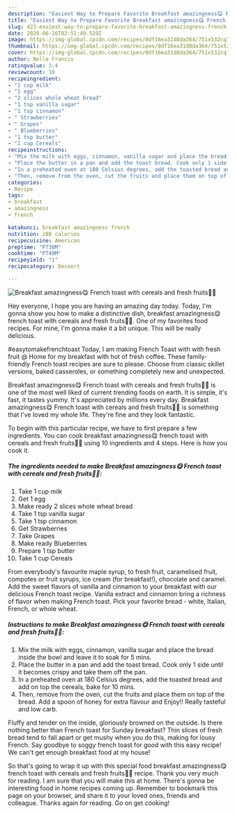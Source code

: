 ```yaml
---
description: "Easiest Way to Prepare Favorite Breakfast amazingness😋 French toast with cereals and fresh fruits🍓🍇"
title: "Easiest Way to Prepare Favorite Breakfast amazingness😋 French toast with cereals and fresh fruits🍓🍇"
slug: 423-easiest-way-to-prepare-favorite-breakfast-amazingness-french-toast-with-cereals-and-fresh-fruits
date: 2020-06-16T02:51:49.529Z
image: https://img-global.cpcdn.com/recipes/0df16ea31d8da364/751x532cq70/breakfast-amazingness😋-french-toast-with-cereals-and-fresh-fruits🍓🍇-recipe-main-photo.jpg
thumbnail: https://img-global.cpcdn.com/recipes/0df16ea31d8da364/751x532cq70/breakfast-amazingness😋-french-toast-with-cereals-and-fresh-fruits🍓🍇-recipe-main-photo.jpg
cover: https://img-global.cpcdn.com/recipes/0df16ea31d8da364/751x532cq70/breakfast-amazingness😋-french-toast-with-cereals-and-fresh-fruits🍓🍇-recipe-main-photo.jpg
author: Nelle Francis
ratingvalue: 3.4
reviewcount: 10
recipeingredient:
- "1 cup milk"
- "1 egg"
- "2 slices whole wheat bread"
- "1 tsp vanilla sugar"
- "1 tsp cinnamon"
- " Strawberries"
- " Grapes"
- " Blueberries"
- "1 tsp butter"
- "1 cup Cereals"
recipeinstructions:
- "Mix the milk with eggs, cinnamon, vanilla sugar and place the bread inside the bowl and leave it to soak for 5 mins."
- "Place the butter in a pan and add the toast bread. Cook only 1 side until it becomes crispy and take them off the pan."
- "In a preheated oven at 180 Celsius degrees, add the toasted bread and add on top the cereals, bake for 10 mins."
- "Then, remove from the oven, cut the fruits and place them on top of the bread. Add a spoon of honey for extra flavour and Enjoy!! Really tasteful and low carb."
categories:
- Recipe
tags:
- breakfast
- amazingness
- french

katakunci: breakfast amazingness french 
nutrition: 288 calories
recipecuisine: American
preptime: "PT30M"
cooktime: "PT40M"
recipeyield: "1"
recipecategory: Dessert

---
```



![Breakfast amazingness😋 French toast with cereals and fresh fruits🍓🍇](https://img-global.cpcdn.com/recipes/0df16ea31d8da364/751x532cq70/breakfast-amazingness😋-french-toast-with-cereals-and-fresh-fruits🍓🍇-recipe-main-photo.jpg)

Hey everyone, I hope you are having an amazing day today. Today, I'm gonna show you how to make a distinctive dish, breakfast amazingness😋 french toast with cereals and fresh fruits🍓🍇. One of my favorites food recipes. For mine, I'm gonna make it a bit unique. This will be really delicious.

#easytomakefrenchtoast Today, I am making French Toast with with fresh fruit @ Home for my breakfast with hot of fresh coffee. These family-friendly French toast recipes are sure to please. Choose from classic skillet versions, baked casseroles, or something completely new and unexpected.

Breakfast amazingness😋 French toast with cereals and fresh fruits🍓🍇 is one of the most well liked of current trending foods on earth. It is simple, it's fast, it tastes yummy. It's appreciated by millions every day. Breakfast amazingness😋 French toast with cereals and fresh fruits🍓🍇 is something that I've loved my whole life. They're fine and they look fantastic.


To begin with this particular recipe, we have to first prepare a few ingredients. You can cook breakfast amazingness😋 french toast with cereals and fresh fruits🍓🍇 using 10 ingredients and 4 steps. Here is how you cook it.

<!--inarticleads1-->

##### The ingredients needed to make Breakfast amazingness😋 French toast with cereals and fresh fruits🍓🍇:

1. Take 1 cup milk
1. Get 1 egg
1. Make ready 2 slices whole wheat bread
1. Take 1 tsp vanilla sugar
1. Take 1 tsp cinnamon
1. Get  Strawberries
1. Take  Grapes
1. Make ready  Blueberries
1. Prepare 1 tsp butter
1. Take 1 cup Cereals


From everybody&#39;s favourite maple syrup, to fresh fruit, caramelised fruit, compotes or fruit syrups, ice cream (for breakfast!), chocolate and caramel. Add the sweet flavors of vanilla and cinnamon to your breakfast with our delicious French toast recipe. Vanilla extract and cinnamon bring a richness of flavor when making French toast. Pick your favorite bread - white, Italian, French, or whole wheat. 

<!--inarticleads2-->

##### Instructions to make Breakfast amazingness😋 French toast with cereals and fresh fruits🍓🍇:

1. Mix the milk with eggs, cinnamon, vanilla sugar and place the bread inside the bowl and leave it to soak for 5 mins.
1. Place the butter in a pan and add the toast bread. Cook only 1 side until it becomes crispy and take them off the pan.
1. In a preheated oven at 180 Celsius degrees, add the toasted bread and add on top the cereals, bake for 10 mins.
1. Then, remove from the oven, cut the fruits and place them on top of the bread. Add a spoon of honey for extra flavour and Enjoy!! Really tasteful and low carb.


Fluffy and tender on the inside, gloriously browned on the outside. Is there nothing better than French toast for Sunday breakfast? Thin slices of fresh bread tend to fall apart or get mushy when you do this, making for lousy French. Say goodbye to soggy french toast for good with this easy recipe! We can&#39;t get enough breakfast food at my house! 

So that's going to wrap it up with this special food breakfast amazingness😋 french toast with cereals and fresh fruits🍓🍇 recipe. Thank you very much for reading. I am sure that you will make this at home. There's gonna be interesting food in home recipes coming up. Remember to bookmark this page on your browser, and share it to your loved ones, friends and colleague. Thanks again for reading. Go on get cooking!
